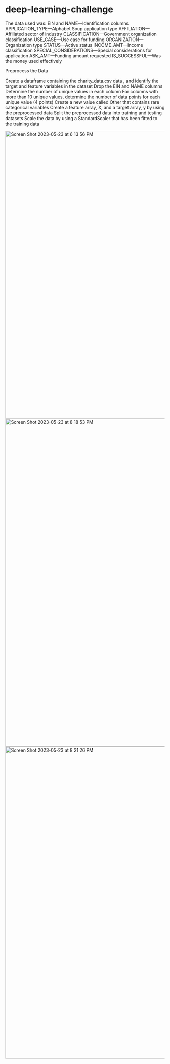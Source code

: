 # deep-learning-challenge

The data used was:
EIN and NAME—Identification columns
APPLICATION_TYPE—Alphabet Soup application type
AFFILIATION—Affiliated sector of industry
CLASSIFICATION—Government organization classification
USE_CASE—Use case for funding
ORGANIZATION—Organization type
STATUS—Active status
INCOME_AMT—Income classification
SPECIAL_CONSIDERATIONS—Special considerations for application
ASK_AMT—Funding amount requested
IS_SUCCESSFUL—Was the money used effectively

Preprocess the Data 

Create a dataframe containing the charity_data.csv data , and identify the target and feature variables in the dataset 
Drop the EIN and NAME columns 
Determine the number of unique values in each column 
For columns with more than 10 unique values, determine the number of data points for each unique value (4 points)
Create a new value called Other that contains rare categorical variables 
Create a feature array, X, and a target array, y by using the preprocessed data 
Split the preprocessed data into training and testing datasets 
Scale the data by using a StandardScaler that has been fitted to the training data

<img width="910" alt="Screen Shot 2023-05-23 at 6 13 56 PM" src="https://github.com/domvilla/deep-learning-challenge/assets/120337088/f6e09acd-934c-4fe6-8981-81d9ae07d050">

<img width="1036" alt="Screen Shot 2023-05-23 at 8 18 53 PM" src="https://github.com/domvilla/deep-learning-challenge/assets/120337088/d12adbb3-cd70-4d01-8d5c-dea155d657fa">


<img width="986" alt="Screen Shot 2023-05-23 at 8 21 26 PM" src="https://github.com/domvilla/deep-learning-challenge/assets/120337088/1c425148-a397-42df-a174-37c71d0350aa">

